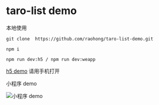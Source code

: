 # taro-list demo

本地使用

```
git clone  https://github.com/raohong/taro-list-demo.git

npm i

npm run dev:h5 / npm run dev:weapp
```

[h5 demo](https://raohong.github.io/taro-list-demo/dist/index.html) 请用手机打开

小程序 demo

![小程序 demo](https://i.loli.net/2020/01/16/Q4d1eZDXbfnv93y.jpg)
